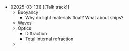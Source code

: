 - [[2025-03-13]] [[Talk track]]
	- Buoyancy
		- Why do light materials float? What about ships?
	- Waves
	- Optics
		- Diffraction
		- Total internal refraction
	-
